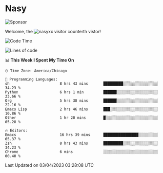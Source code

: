 # Nasy

<!--
<p align="center">
<img height="200" src="https://github-readme-stats.vercel.app/api?username=nasyxx&count_private=true&show_icons=true&theme=dracula&include_all_commits=true"/>
<img height="200" src="https://github-readme-stats.vercel.app/api/top-langs/?username=nasyxx&theme=dracula&hide=html,jupyter+notebook&count_private=true&show_icons=true"/>
</p>

  
----------------
-->

![Sponsor](https://img.shields.io/static/v1.svg?label=Sponsor&message=%E2%9D%A4&logo=GitHub&style=flat&color=pink)
 
Welcome, the ![nasyxx visitor counter](https://count.getloli.com/get/@nasyxx?theme=rule34)th vistor!
 
<!--START_SECTION:waka-->
![Code Time](http://img.shields.io/badge/Code%20Time-3%2C342%20hrs%2042%20mins-blue)

![Lines of code](https://img.shields.io/badge/From%20Hello%20World%20I%27ve%20Written-6.2%20million%20lines%20of%20code-blue)

📊 **This Week I Spent My Time On** 

```text
🕑︎ Time Zone: America/Chicago

💬 Programming Languages: 
sh                       8 hrs 43 mins       █████████░░░░░░░░░░░░░░░░   34.23 % 
Python                   6 hrs 1 min         ██████░░░░░░░░░░░░░░░░░░░   23.66 % 
Org                      5 hrs 38 mins       ██████░░░░░░░░░░░░░░░░░░░   22.16 % 
Emacs Lisp               2 hrs 46 mins       ███░░░░░░░░░░░░░░░░░░░░░░   10.86 % 
Other                    1 hr 20 mins        █░░░░░░░░░░░░░░░░░░░░░░░░   05.28 % 

🔥 Editors: 
Emacs                    16 hrs 39 mins      ████████████████░░░░░░░░░   65.37 % 
Zsh                      8 hrs 43 mins       █████████░░░░░░░░░░░░░░░░   34.23 % 
Chrome                   6 mins              ░░░░░░░░░░░░░░░░░░░░░░░░░   00.40 % 
```


 Last Updated on 03/04/2023 03:28:08 UTC
<!--END_SECTION:waka-->

<!-- ![visitors](https://visitor-badge.laobi.icu/badge?page_id=nasyxx.nasyxx) -->

